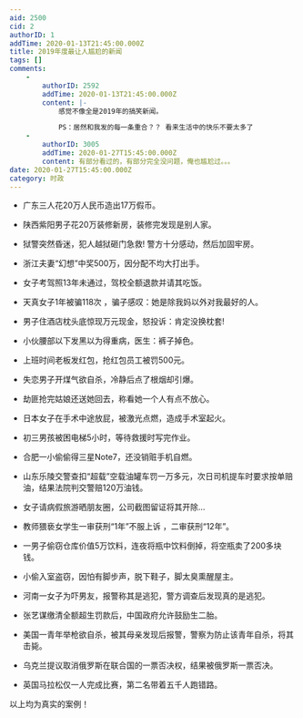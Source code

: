 ```yaml
---
aid: 2500
cid: 2
authorID: 1
addTime: 2020-01-13T21:45:00.000Z
title: 2019年度最让人尴尬的新闻
tags: []
comments:
    -
        authorID: 2592
        addTime: 2020-01-13T21:45:00.000Z
        content: |-
            感觉不像全是2019年的搞笑新闻。

            PS：居然和我发的每一条重合？？ 看来生活中的快乐不要太多了
    -
        authorID: 3005
        addTime: 2020-01-27T15:45:00.000Z
        content: 有部分看过的，有部分完全没问题，俺也尴尬过。。。
date: 2020-01-27T15:45:00.000Z
category: 时政
---
```


*   广东三人花20万人民币造出17万假币。
*   陕西紫阳男子花20万装修新房，装修完发现是别人家。  
    
*   狱警突然昏迷，犯人越狱砸门急救! 警方十分感动，然后加固牢房。  
    
*   浙江夫妻“幻想”中奖500万，因分配不均大打出手。
*   女子考驾照13年未通过，驾校全额退款并请其吃饭。
*   天真女子1年被骗118次 ，骗子感叹：她是除我妈以外对我最好的人。
*   男子住酒店枕头底惊现万元现金，怒投诉：肯定没换枕套!
*   小伙腰部以下发黑以为得重病，医生：裤子掉色。
*   上班时间老板发红包，抢红包员工被罚500元。
*   失恋男子开煤气欲自杀，冷静后点了根烟却引爆。  
    
*   劫匪抢完姑娘还送她回去，称看她一个人有点不放心。
*   日本女子在手术中途放屁，被激光点燃，造成手术室起火。
*   初三男孩被困电梯5小时，等待救援时写完作业。
*   合肥一小偷偷得三星Note7，还没销赃手机自燃。
*   山东乐陵交警查扣“超载”空载油罐车罚一万多元，次日司机提车时要求按单赔油，结果法院判交警赔120万油钱。
*   女子请病假旅游晒朋友圈，公司截图留证将其开除…
*   教师猥亵女学生一审获刑“1年”不服上诉 ，二审获刑“12年”。
*   一男子偷窃仓库价值5万饮料，连夜将瓶中饮料倒掉，将空瓶卖了200多块钱。
*   小偷入室盗窃，因怕有脚步声，脱下鞋子，脚太臭熏醒屋主。
*   河南一女子为吓男友，报警称其是逃犯，警方调查后发现真的是逃犯。
*   张艺谋缴清全额超生罚款后，中国政府允许鼓励生二胎。
*   美国一青年举枪欲自杀，被其母亲发现后报警，警察为防止该青年自杀，将其击毙。
*   乌克兰提议取消俄罗斯在联合国的一票否决权，结果被俄罗斯一票否决。  
    
*   英国马拉松仅一人完成比赛，第二名带着五千人跑错路。

以上均为真实的案例！
